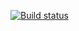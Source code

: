 [![Build status](https://ci.appveyor.com/api/projects/status/abywo6as2l8gs62x?svg=true)](https://ci.appveyor.com/project/BudnikovaNastiya/4-2-1)